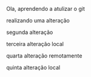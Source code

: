 Ola, aprendendo a atulizar o git

realizando uma alteração

segunda alteração

terceira alteração local

quarta alteração remotamente

quinta alteração local
